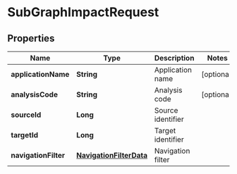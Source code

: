 
# SubGraphImpactRequest

## Properties
Name | Type | Description | Notes
------------ | ------------- | ------------- | -------------
**applicationName** | **String** | Application name |  [optional]
**analysisCode** | **String** | Analysis code |  [optional]
**sourceId** | **Long** | Source identifier | 
**targetId** | **Long** | Target identifier | 
**navigationFilter** | [**NavigationFilterData**](NavigationFilterData.md) | Navigation filter | 



